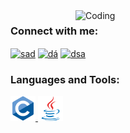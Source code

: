 
<img align ="right" alt="Coding" width="400" src = "https://media.tenor.com/GfSX-u7VGM4AAAAC/coding.gif">


<h3 align="left">Connect with me:</h3>
<p align="left">
<a href="https://www.leetcode.com/hoangmanhcuong1029/" target="blank"><img align="center" src="https://raw.githubusercontent.com/rahuldkjain/github-profile-readme-generator/master/src/images/icons/Social/leet-code.svg" alt="sad" height="30" width="40" /></a>
<a href="https://www.hackerearth.com/dá" target="blank"><img align="center" src="https://raw.githubusercontent.com/rahuldkjain/github-profile-readme-generator/master/src/images/icons/Social/hackerearth.svg" alt="dá" height="30" width="40" /></a>
<a href="(https://discord.com/channels/hmcuong)" target="blank"><img align="center" src="https://raw.githubusercontent.com/rahuldkjain/github-profile-readme-generator/master/src/images/icons/Social/discord.svg" alt="dsa" height="30" width="40" /></a>
</p>

<h3 align="left">Languages and Tools:</h3>
<p align="left"> <a href="https://www.cprogramming.com/" target="_blank" rel="noreferrer"> <img src="https://raw.githubusercontent.com/devicons/devicon/master/icons/c/c-original.svg" alt="c" width="40" height="40"/> </a> <a href="https://www.java.com" target="_blank" rel="noreferrer"> <img src="https://raw.githubusercontent.com/devicons/devicon/master/icons/java/java-original.svg" alt="java" width="40" height="40"/> </a> </p>
